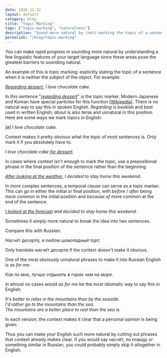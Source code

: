 ```yaml
---
date: 2016-11-12
layout: default
category: blog
title: "Topic Marking"
tags: ["topic-marking", "naturalness"]
description: "Sound more natural by (not) marking the topic of a sentence"
permalink: "/blog/topic-marking"
---
```


You can make rapid progress in sounding more natural by understanding a few linguistic features of your target language since these areas pose the greatest barriers to sounding natural. 

An example of this is topic marking: explicitly stating the topic of a sentence when it is neither the subject of the object. For example: 

*<u>Regarding dessert</u>, I love chocolate cake.*

In this sentence "*<u>regarding dessert</u>*" is the topic marker. Modern Japanese and Korean have special particles for this function [<a href="https://en.wikipedia.org/wiki/Topic_marker" target="_blank">Wikipedia</a>]. There is no natural way to say this in spoken English. *Regarding* is bookish and best used in written English; *about* is also terse and unnatural in this position. Here are some ways we mark topics in English:

*[ø] I love chocolate cake.*

Context makes it pretty obvious what the topic of most sentences is. Only mark it if you absolutely have to. 

*I love chocolate cake <u>for dessert</u>.*

In cases where context isn't enough to mark the topic, use a prepositional phrase in the final position of the sentence rather than the beginning. 

*<u>After looking at the weather,</u> I decided to stay home this weekend.* 

In more complex sentences, a temporal clause can serve as a topic marker. This can go in either the initial or final position, with *before / after* being more common in the initial position and *because of* more common at the end of the sentence. 

*<u>I looked at the forecast</u> and decided to stay home this weekend.*

Sometimes it simply more natural to break the idea into two sentences.

Compare this with Russian: 

*Насчёт десерта, я люблю шоколадный торт.*

Only translate *насчёт десерта* if the context doesn't make it obvious. 

One of the most obviously unnatural phrases to make it into Russian English is *as for me*: 

*Как по мне, лучше отдыхать в горах чем на море.*

In almost no cases would *as for me* be the most idiomatic way to say this in English: 

*It's better to relax in the mountains than by the seaside.  
I'd rather go to the mountains than the sea.  
The mountains are a better place to rest than the sea is.*  

In each version, the context makes it clear that a personal opinion is being given. 

Thus you can make your English such more natural by cutting out phrases that context already makes clear. If you would say насчёт, по поводу or something similar in Russian, you could probably simply skip it altogether in English. 
